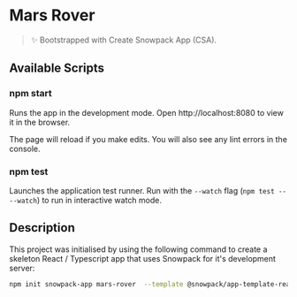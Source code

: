# Mars Rover

> ✨ Bootstrapped with Create Snowpack App (CSA).

## Available Scripts

### npm start

Runs the app in the development mode.
Open http://localhost:8080 to view it in the browser.

The page will reload if you make edits.
You will also see any lint errors in the console.

### npm test

Launches the application test runner.
Run with the `--watch` flag (`npm test -- --watch`) to run in interactive watch mode.

## Description

This project was initialised by using the following command to
create a skeleton React / Typescript app that uses Snowpack for it's development server:

```bash
npm init snowpack-app mars-rover  --template @snowpack/app-template-react-typescript
```
